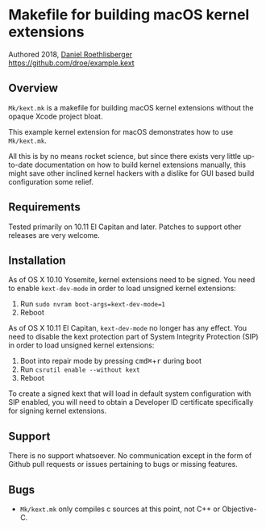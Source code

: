 # Makefile for building macOS kernel extensions
Authored 2018, [Daniel Roethlisberger](//daniel.roe.ch/)  
https://github.com/droe/example.kext


## Overview

`Mk/kext.mk` is a makefile for building macOS kernel extensions without the
opaque Xcode project bloat.

This example kernel extension for macOS demonstrates how to use `Mk/kext.mk`.

All this is by no means rocket science, but since there exists very little
up-to-date documentation on how to build kernel extensions manually, this might
save other inclined kernel hackers with a dislike for GUI based build
configuration some relief.


## Requirements

Tested primarily on 10.11 El Capitan and later.  Patches to support other
releases are very welcome.


## Installation

As of OS X 10.10 Yosemite, kernel extensions need to be signed.  You need to
enable `kext-dev-mode` in order to load unsigned kernel extensions:

1.  Run `sudo nvram boot-args=kext-dev-mode=1`
2.  Reboot

As of OS X 10.11 El Capitan, `kext-dev-mode` no longer has any effect.  You
need to disable the kext protection part of System Integrity Protection (SIP)
in order to load unsigned kernel extensions:

1.  Boot into repair mode by pressing <kbd>cmd⌘</kbd>+<kbd>r</kbd> during boot
2.  Run `csrutil enable --without kext`
3.  Reboot

To create a signed kext that will load in default system configuration with SIP
enabled, you will need to obtain a Developer ID certificate specifically for
signing kernel extensions.


## Support

There is no support whatsoever.  No communication except in the form of Github
pull requests or issues pertaining to bugs or missing features.


## Bugs

-   `Mk/kext.mk` only compiles c sources at this point, not C++ or Objective-C.

